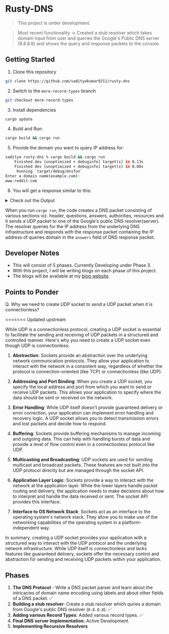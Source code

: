 # Rusty-DNS
> This project is under development.

> Most recent functionality -> Created a stub resolver which takes domain input from user and queries the Google's Public DNS server (8.8.8.8) and shows the query and response packets to the console.

## Getting Started
1. Clone this repository
```zsh
git clone https://github.com/sadityakumar9211/rusty-dns
```

2. Switch to the `more-record-types` branch
```zsh
git checkout more-record-types
```

3. Install dependencies
```bash
cargo update
```

4. Build and Run: 
```bash
cargo build && cargo run
```

5. Provide the domain you want to query IP address for: 
```bash
saditya rusty-dns % cargo build && cargo run
    Finished dev [unoptimized + debuginfo] target(s) in 0.13s
    Finished dev [unoptimized + debuginfo] target(s) in 0.08s
     Running `target/debug/dnsfun`
Enter a domain name(example.com): 
www.reddit.com
```

6. You will get a response similar to this:
<details>
  <summary>Check out the Output</summary>

```text
########## DNS Query Packet ##########
DnsPacket {
    header: DnsHeader {
        id: 6666,
        recursion_desired: true,
        truncated_message: false,
        authoritative_answer: false,
        opcode: 0,
        response: false,
        rescode: NOERROR,
        checking_disabled: false,
        authed_data: false,
        z: false,
        recursion_available: false,
        questions: 1,
        answers: 0,
        authoritative_entries: 0,
        resource_entries: 0,
    },
    questions: [
        DnsQuestion {
            name: "www.reddit.com",
            qtype: A,
        },
    ],
    answers: [],
    authorities: [],
    resources: [],
}




########## DNS Response Packet ##########
DnsPacket {
    header: DnsHeader {
        id: 6666,
        recursion_desired: true,
        truncated_message: false,
        authoritative_answer: false,
        opcode: 0,
        response: true,
        rescode: NOERROR,
        checking_disabled: false,
        authed_data: false,
        z: false,
        recursion_available: true,
        questions: 1,
        answers: 5,
        authoritative_entries: 0,
        resource_entries: 0,
    },
    questions: [
        DnsQuestion {
            name: "www.reddit.com",
            qtype: A,
        },
    ],
    answers: [
        CNAME {
            domain: "www.reddit.com",
            host: "reddit.map.fastly.net",
            ttl: 9834,
        },
        A {
            domain: "reddit.map.fastly.net",
            addr: 151.101.1.140,
            ttl: 25,
        },
        A {
            domain: "reddit.map.fastly.net",
            addr: 151.101.65.140,
            ttl: 25,
        },
        A {
            domain: "reddit.map.fastly.net",
            addr: 151.101.129.140,
            ttl: 25,
        },
        A {
            domain: "reddit.map.fastly.net",
            addr: 151.101.193.140,
            ttl: 25,
        },
    ],
    authorities: [],
    resources: [],
}
```
</details>

When you run `cargo run`, the code creates a DNS packet consisting of various sections viz. header, questions, answers, authorities, resources and it sends a UDP packet to one of the Google's public DNS resolver(server). The resolver queries for the IP address from the underlying DNS infrastructure and responds with the response packet containing the IP address of queries domain in the `answers` field of DNS response packet. 


## Developer Notes
- This will consist of 5 phases. Currently Developing under Phase 3.
- With this project, I will be writing blogs on each phase of this project.
- The blogs will be available at my [blog website](https://saditya9211.hashnode.dev/series/rusty-dns).

## Points to Ponder
Q. Why we need to create UDP socket to send a UDP packet when it is connectionless?

<<<<<<< Updated upstream

While UDP is a connectionless protocol, creating a UDP socket is essential to facilitate the sending and receiving of UDP packets in a structured and controlled manner. Here's why you need to create a UDP socket even though UDP is connectionless:

1. **Abstraction**: Sockets provide an abstraction over the underlying network communication protocols. They allow your application to interact with the network in a consistent way, regardless of whether the protocol is connection-oriented (like TCP) or connectionless (like UDP).

2. **Addressing and Port Binding**: When you create a UDP socket, you specify the local address and port from which you want to send or receive UDP packets. This allows your application to specify where the data should be sent or received on the network.

3. **Error Handling**: While UDP itself doesn't provide guaranteed delivery or error correction, your application can implement error handling and recovery logic. A UDP socket allows you to detect transmission errors and lost packets and decide how to respond.

4. **Buffering**: Sockets provide buffering mechanisms to manage incoming and outgoing data. This can help with handling bursts of data and provide a level of flow control even in a connectionless protocol like UDP.

5. **Multicasting and Broadcasting**: UDP sockets are used for sending multicast and broadcast packets. These features are not built into the UDP protocol directly but are managed through the socket API.

6. **Application Layer Logic**: Sockets provide a way to interact with the network at the application layer. While the lower layers handle packet routing and delivery, the application needs to make decisions about how to interpret and handle the data received or sent. The socket API provides this interface.

7. **Interface to OS Network Stack**: Sockets act as an interface to the operating system's network stack. They allow you to make use of the networking capabilities of the operating system in a platform-independent way.

In summary, creating a UDP socket provides your application with a structured way to interact with the UDP protocol and the underlying network infrastructure. While UDP itself is connectionless and lacks features like guaranteed delivery, sockets offer the necessary control and abstraction for sending and receiving UDP packets within your application.



## Phases
1. **The DNS Protocol** - Write a DNS packet parser and learn about the intricacies of domain name encoding using labels and about other fields of a DNS packet. ✅
2. **Building a stub resolver**: Create a stub resolver which quries a domain from Google's public DNS resolver (`8.8.8.8`). ✅
3. **Adding various Record Types**: Added various record types. ✅
4. **Final DNS server Implementation**: Active Development.
5. **Implementing Recursive Resolvers**


